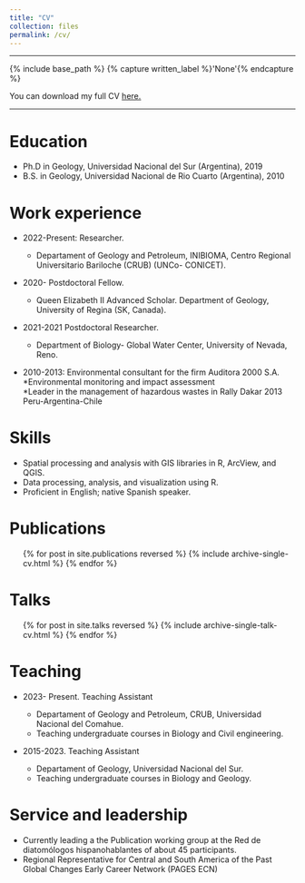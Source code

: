 ```yaml
---
title: "CV"
collection: files
permalink: /cv/
---
```


---
{% include base_path %}
{% capture written_label %}'None'{% endcapture %}

You can download my full CV <u><a href="http://carinaseitz.github.io/files/Carina Seitz CV complete.pdf">here.</a></u>
<br/>

----

Education
======
* Ph.D in Geology, Universidad Nacional del Sur (Argentina), 2019
* B.S. in Geology, Universidad Nacional de Rio Cuarto (Argentina), 2010

Work experience
======

* 2022-Present: Researcher.
    * Departament of Geology and Petroleum, INIBIOMA, Centro Regional Universitario Bariloche (CRUB) (UNCo- CONICET).
      
* 2020- Postdoctoral Fellow. 
    * Queen Elizabeth II Advanced Scholar. Department of Geology, University of Regina (SK, Canada).

* 2021-2021 Postdoctoral Researcher.
    * Department of Biology- Global Water Center, University of Nevada, Reno. 

* 2010-2013: Environmental consultant for the firm Auditora 2000 S.A. 		
  *Environmental monitoring and impact assessment		    
  *Leader in the management of hazardous wastes in Rally Dakar 2013 Peru-Argentina-Chile     

  
Skills
======
* Spatial processing and analysis with GIS libraries in R, ArcView, and QGIS.
* Data processing, analysis, and visualization using R.
* Proficient in English; native Spanish speaker.

Publications
======
  <ul>{% for post in site.publications reversed %}
    {% include archive-single-cv.html %}
  {% endfor %}</ul>
  
Talks
======
  <ul>{% for post in site.talks reversed %}
    {% include archive-single-talk-cv.html  %}
  {% endfor %}</ul>
  
Teaching
======
  
* 2023- Present. Teaching Assistant
    * Departament of Geology and Petroleum, CRUB, Universidad Nacional del Comahue. 
    * Teaching undergraduate courses in Biology and Civil engineering.
    
* 2015-2023. Teaching Assistant
    * Departament of Geology, Universidad Nacional del Sur. 
    * Teaching undergraduate courses in Biology and Geology.

Service and leadership
======
* Currently leading a the Publication working group at the Red de diatomólogos hispanohablantes of about 45 participants.
* Regional Representative  for Central and South America of the Past Global Changes Early Career Network (PAGES ECN) 
